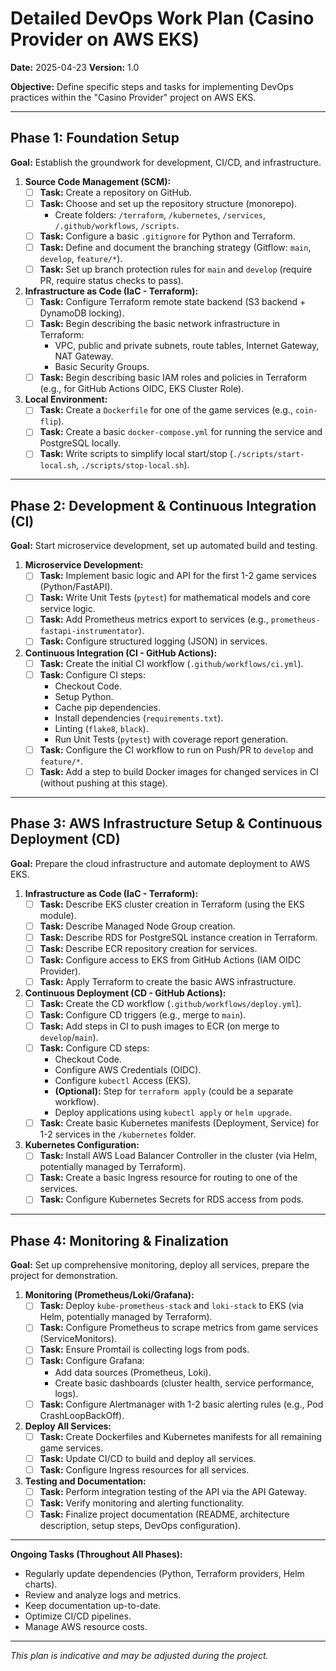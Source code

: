 # Detailed DevOps Work Plan (Casino Provider on AWS EKS)

**Date:** 2025-04-23
**Version:** 1.0

**Objective:** Define specific steps and tasks for implementing DevOps practices within the "Casino Provider" project on AWS EKS.

---

## Phase 1: Foundation Setup

**Goal:** Establish the groundwork for development, CI/CD, and infrastructure.

1.  **Source Code Management (SCM):**
    * [ ] **Task:** Create a repository on GitHub.
    * [ ] **Task:** Choose and set up the repository structure (monorepo).
        * Create folders: `/terraform`, `/kubernetes`, `/services`, `/.github/workflows`, `/scripts`.
    * [ ] **Task:** Configure a basic `.gitignore` for Python and Terraform.
    * [ ] **Task:** Define and document the branching strategy (Gitflow: `main`, `develop`, `feature/*`).
    * [ ] **Task:** Set up branch protection rules for `main` and `develop` (require PR, require status checks to pass).

2.  **Infrastructure as Code (IaC - Terraform):**
    * [ ] **Task:** Configure Terraform remote state backend (S3 backend + DynamoDB locking).
    * [ ] **Task:** Begin describing the basic network infrastructure in Terraform:
        * VPC, public and private subnets, route tables, Internet Gateway, NAT Gateway.
        * Basic Security Groups.
    * [ ] **Task:** Begin describing basic IAM roles and policies in Terraform (e.g., for GitHub Actions OIDC, EKS Cluster Role).

3.  **Local Environment:**
    * [ ] **Task:** Create a `Dockerfile` for one of the game services (e.g., `coin-flip`).
    * [ ] **Task:** Create a basic `docker-compose.yml` for running the service and PostgreSQL locally.
    * [ ] **Task:** Write scripts to simplify local start/stop (`./scripts/start-local.sh`, `./scripts/stop-local.sh`).

---

## Phase 2: Development & Continuous Integration (CI)

**Goal:** Start microservice development, set up automated build and testing.

1.  **Microservice Development:**
    * [ ] **Task:** Implement basic logic and API for the first 1-2 game services (Python/FastAPI).
    * [ ] **Task:** Write Unit Tests (`pytest`) for mathematical models and core service logic.
    * [ ] **Task:** Add Prometheus metrics export to services (e.g., `prometheus-fastapi-instrumentator`).
    * [ ] **Task:** Configure structured logging (JSON) in services.

2.  **Continuous Integration (CI - GitHub Actions):**
    * [ ] **Task:** Create the initial CI workflow (`.github/workflows/ci.yml`).
    * [ ] **Task:** Configure CI steps:
        * Checkout Code.
        * Setup Python.
        * Cache pip dependencies.
        * Install dependencies (`requirements.txt`).
        * Linting (`flake8`, `black`).
        * Run Unit Tests (`pytest`) with coverage report generation.
    * [ ] **Task:** Configure the CI workflow to run on Push/PR to `develop` and `feature/*`.
    * [ ] **Task:** Add a step to build Docker images for changed services in CI (without pushing at this stage).

---

## Phase 3: AWS Infrastructure Setup & Continuous Deployment (CD)

**Goal:** Prepare the cloud infrastructure and automate deployment to AWS EKS.

1.  **Infrastructure as Code (IaC - Terraform):**
    * [ ] **Task:** Describe EKS cluster creation in Terraform (using the EKS module).
    * [ ] **Task:** Describe Managed Node Group creation.
    * [ ] **Task:** Describe RDS for PostgreSQL instance creation in Terraform.
    * [ ] **Task:** Describe ECR repository creation for services.
    * [ ] **Task:** Configure access to EKS from GitHub Actions (IAM OIDC Provider).
    * [ ] **Task:** Apply Terraform to create the basic AWS infrastructure.

2.  **Continuous Deployment (CD - GitHub Actions):**
    * [ ] **Task:** Create the CD workflow (`.github/workflows/deploy.yml`).
    * [ ] **Task:** Configure CD triggers (e.g., merge to `main`).
    * [ ] **Task:** Add steps in CI to push images to ECR (on merge to `develop`/`main`).
    * [ ] **Task:** Configure CD steps:
        * Checkout Code.
        * Configure AWS Credentials (OIDC).
        * Configure `kubectl` Access (EKS).
        * **(Optional):** Step for `terraform apply` (could be a separate workflow).
        * Deploy applications using `kubectl apply` or `helm upgrade`.
    * [ ] **Task:** Create basic Kubernetes manifests (Deployment, Service) for 1-2 services in the `/kubernetes` folder.

3.  **Kubernetes Configuration:**
    * [ ] **Task:** Install AWS Load Balancer Controller in the cluster (via Helm, potentially managed by Terraform).
    * [ ] **Task:** Create a basic Ingress resource for routing to one of the services.
    * [ ] **Task:** Configure Kubernetes Secrets for RDS access from pods.

---

## Phase 4: Monitoring & Finalization

**Goal:** Set up comprehensive monitoring, deploy all services, prepare the project for demonstration.

1.  **Monitoring (Prometheus/Loki/Grafana):**
    * [ ] **Task:** Deploy `kube-prometheus-stack` and `loki-stack` to EKS (via Helm, potentially managed by Terraform).
    * [ ] **Task:** Configure Prometheus to scrape metrics from game services (ServiceMonitors).
    * [ ] **Task:** Ensure Promtail is collecting logs from pods.
    * [ ] **Task:** Configure Grafana:
        * Add data sources (Prometheus, Loki).
        * Create basic dashboards (cluster health, service performance, logs).
    * [ ] **Task:** Configure Alertmanager with 1-2 basic alerting rules (e.g., Pod CrashLoopBackOff).

2.  **Deploy All Services:**
    * [ ] **Task:** Create Dockerfiles and Kubernetes manifests for all remaining game services.
    * [ ] **Task:** Update CI/CD to build and deploy all services.
    * [ ] **Task:** Configure Ingress resources for all services.

3.  **Testing and Documentation:**
    * [ ] **Task:** Perform integration testing of the API via the API Gateway.
    * [ ] **Task:** Verify monitoring and alerting functionality.
    * [ ] **Task:** Finalize project documentation (README, architecture description, setup steps, DevOps configuration).

---

**Ongoing Tasks (Throughout All Phases):**

* Regularly update dependencies (Python, Terraform providers, Helm charts).
* Review and analyze logs and metrics.
* Keep documentation up-to-date.
* Optimize CI/CD pipelines.
* Manage AWS resource costs.

---
*This plan is indicative and may be adjusted during the project.*

